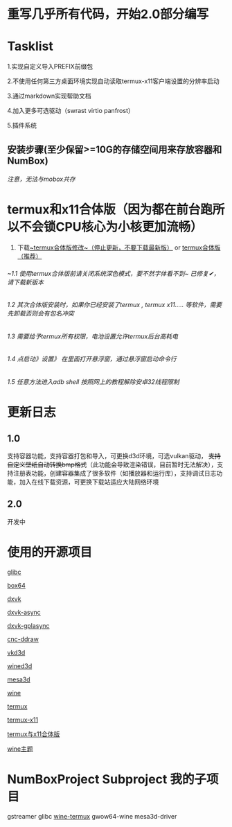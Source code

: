 # 重写几乎所有代码，开始2.0部分编写

# Tasklist

1.实现自定义导入PREFIX前缀包

2.不使用任何第三方桌面环境实现自动读取termux-x11客户端设置的分辨率启动

3.通过markdown实现帮助文档

4.加入更多可选驱动（swrast virtio panfrost）

5.插件系统

## 安装步骤(至少保留>=10G的存储空间用来存放容器和NumBox)

###### 注意，无法与mobox共存

# termux和x11合体版（因为都在前台跑所以不会锁CPU核心为小核更加流畅）

1. 下载[~termux合体版修改~（停止更新，不要下载最新版）](https://github.com/Waim908/termux-app/releases/tag/1.0.5.1) or [termux合体版（推荐）](https://github.com/jiaxinchen-max/termux-app/releases/)
###### ~1.1 使用termux合体版前请关闭系统深色模式，要不然字体看不到~ 已修复✔，请下载新版本
###### 1.2 其次合体版安装时，如果你已经安装了termux , termux x11..... 等软件，需要先卸载否则会有包名冲突
###### 1.3 需要给予termux所有权限，电池设置允许termux后台高耗电
###### 1.4 点启动》设置》 在里面打开悬浮窗，通过悬浮窗启动命令行
###### 1.5 任意方法进入adb shell 按照网上的教程解除安卓32线程限制


# 更新日志

## 1.0

支持容器功能，支持容器打包和导入，可更换d3d环境，可选vulkan驱动，
~~支持自定义壁纸自动转换bmp格式~~（此功能会导致渲染错误，目前暂时无法解决），支持注册表功能，创建容器集成了很多软件（如播放器和运行库），支持调试日志功能，加入在线下载资源，可更换下载站适应大陆网络环境

## 2.0

开发中

# 使用的开源项目

[glibc](https://github.com/termux-pacman/glibc-packages)

[box64](https://github.com/ptitSeb/box64)

[dxvk](https://github.com/doitsujin/dxvk)

[dxvk-async](https://gitlab.com/Ph42oN/dxvk-gplasync)

[dxvk-gplasync](https://gitlab.com/Ph42oN/dxvk-gplasync)

[cnc-ddraw](https://github.com/FunkyFr3sh/cnc-ddraw)

[vkd3d](https://github.com/HansKristian-Work/vkd3d-proton)

[wined3d](https://fdossena.com/?p=wined3d/index.frag)

[mesa3d](https://www.mesa3d.org/)

[wine](https://www.winehq.org)

[termux](https://github.com/termux/termux-app/)

[termux-x11](https://github.com/termux/termux-x11)

[termux与x11合体版](https://github.com/jiaxinchen-max/termux-app)

[wine主题](https://github.com/listumps/wine_themes)

# NumBoxProject Subproject 我的子项目
gstreamer
glibc
[wine-termux](https://github.com/Waim908/wine-termux)
gwow64-wine
mesa3d-driver

